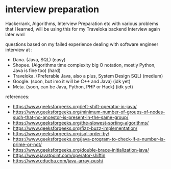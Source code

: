 # interview preparation
Hackerrank, Algorithms, Interview Preparation etc with various problems that I learned, will be using this for my Traveloka backend Interview again later wml

questions based on my failed experience dealing with software engineer interview at :
- Dana. (Java, SQL) (easy)
- Shopee. (Algorithms time complexity big O notation, mostly Python, Java is fine too) (hard)
- Traveloka. (Preferable Java, also a plus, System Design SQL) (medium)
- Google. (soon, but imo it will be C++ and Java) (idk yet)
- Meta. (soon, can be Java, Python, PHP or Hack) (idk yet)

references: 
- https://www.geeksforgeeks.org/left-shift-operator-in-java/
- https://www.geeksforgeeks.org/minimum-number-of-groups-of-nodes-such-that-no-ancestor-is-present-in-the-same-group/
- https://www.geeksforgeeks.org/the-slowest-sorting-algorithms/
- https://www.geeksforgeeks.org/fizz-buzz-implementation/
- https://www.geeksforgeeks.org/sql-order-by/
- https://www.geeksforgeeks.org/java-program-to-check-if-a-number-is-prime-or-not/
- https://www.geeksforgeeks.org/double-brace-initialization-java/
- https://www.javatpoint.com/operator-shiftin
- https://www.educba.com/java-array-push/

